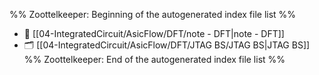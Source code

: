 %% Zoottelkeeper: Beginning of the autogenerated index file list  %%
- 📄 [[04-IntegratedCircuit/AsicFlow/DFT/note - DFT|note - DFT]]
- 🗂️ [[04-IntegratedCircuit/AsicFlow/DFT/JTAG BS/JTAG BS|JTAG BS]]
%% Zoottelkeeper: End of the autogenerated index file list  %%
